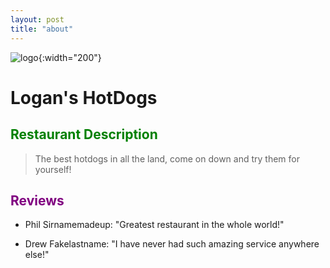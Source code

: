 ```yaml
---
layout: post
title: "about"
---
```


![logo](./assets/images/Hotdog.jpeg){:width="200"}

# Logan's HotDogs

## <span style="color:green">Restaurant Description</span>

>The best hotdogs in all the land, come on down and try them for yourself! 

## <span style="color:purple">Reviews</span>

- Phil Sirnamemadeup: "Greatest restaurant in the whole world!"

- Drew Fakelastname: "I have never had such amazing service anywhere else!"
